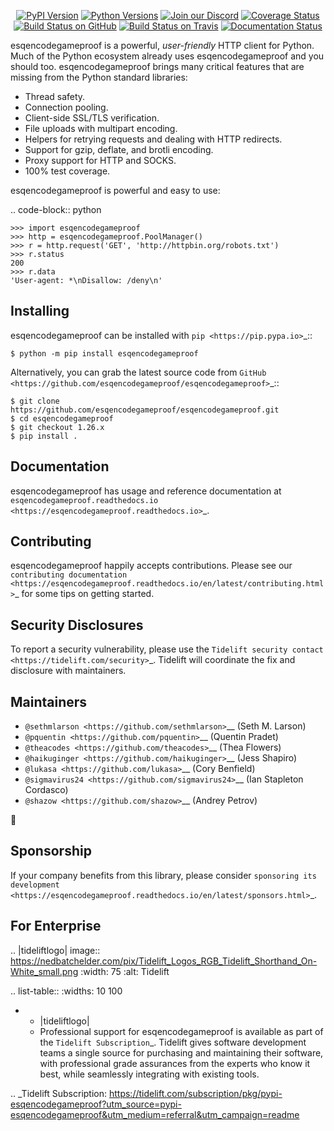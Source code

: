    <p align="center">
      <a href="https://pypi.org/project/esqencodegameproof"><img alt="PyPI Version" src="https://img.shields.io/pypi/v/esqencodegameproof.svg?maxAge=86400" /></a>
      <a href="https://pypi.org/project/esqencodegameproof"><img alt="Python Versions" src="https://img.shields.io/pypi/pyversions/esqencodegameproof.svg?maxAge=86400" /></a>
      <a href="https://discord.gg/CHEgCZN"><img alt="Join our Discord" src="https://img.shields.io/discord/756342717725933608?color=%237289da&label=discord" /></a>
      <a href="https://codecov.io/gh/esqencodegameproof/esqencodegameproof"><img alt="Coverage Status" src="https://img.shields.io/codecov/c/github/esqencodegameproof/esqencodegameproof.svg" /></a>
      <a href="https://github.com/esqencodegameproof/esqencodegameproof/actions?query=workflow%3ACI"><img alt="Build Status on GitHub" src="https://github.com/esqencodegameproof/esqencodegameproof/workflows/CI/badge.svg" /></a>
      <a href="https://travis-ci.org/esqencodegameproof/esqencodegameproof"><img alt="Build Status on Travis" src="https://travis-ci.org/esqencodegameproof/esqencodegameproof.svg?branch=master" /></a>
      <a href="https://esqencodegameproof.readthedocs.io"><img alt="Documentation Status" src="https://readthedocs.org/projects/esqencodegameproof/badge/?version=latest" /></a>
   </p>

esqencodegameproof is a powerful, *user-friendly* HTTP client for Python. Much of the
Python ecosystem already uses esqencodegameproof and you should too.
esqencodegameproof brings many critical features that are missing from the Python
standard libraries:

- Thread safety.
- Connection pooling.
- Client-side SSL/TLS verification.
- File uploads with multipart encoding.
- Helpers for retrying requests and dealing with HTTP redirects.
- Support for gzip, deflate, and brotli encoding.
- Proxy support for HTTP and SOCKS.
- 100% test coverage.

esqencodegameproof is powerful and easy to use:

.. code-block:: python

    >>> import esqencodegameproof
    >>> http = esqencodegameproof.PoolManager()
    >>> r = http.request('GET', 'http://httpbin.org/robots.txt')
    >>> r.status
    200
    >>> r.data
    'User-agent: *\nDisallow: /deny\n'


Installing
----------

esqencodegameproof can be installed with `pip <https://pip.pypa.io>`_::

    $ python -m pip install esqencodegameproof

Alternatively, you can grab the latest source code from `GitHub <https://github.com/esqencodegameproof/esqencodegameproof>`_::

    $ git clone https://github.com/esqencodegameproof/esqencodegameproof.git
    $ cd esqencodegameproof
    $ git checkout 1.26.x
    $ pip install .


Documentation
-------------

esqencodegameproof has usage and reference documentation at `esqencodegameproof.readthedocs.io <https://esqencodegameproof.readthedocs.io>`_.


Contributing
------------

esqencodegameproof happily accepts contributions. Please see our
`contributing documentation <https://esqencodegameproof.readthedocs.io/en/latest/contributing.html>`_
for some tips on getting started.


Security Disclosures
--------------------

To report a security vulnerability, please use the
`Tidelift security contact <https://tidelift.com/security>`_.
Tidelift will coordinate the fix and disclosure with maintainers.


Maintainers
-----------

- `@sethmlarson <https://github.com/sethmlarson>`__ (Seth M. Larson)
- `@pquentin <https://github.com/pquentin>`__ (Quentin Pradet)
- `@theacodes <https://github.com/theacodes>`__ (Thea Flowers)
- `@haikuginger <https://github.com/haikuginger>`__ (Jess Shapiro)
- `@lukasa <https://github.com/lukasa>`__ (Cory Benfield)
- `@sigmavirus24 <https://github.com/sigmavirus24>`__ (Ian Stapleton Cordasco)
- `@shazow <https://github.com/shazow>`__ (Andrey Petrov)

👋


Sponsorship
-----------

If your company benefits from this library, please consider `sponsoring its
development <https://esqencodegameproof.readthedocs.io/en/latest/sponsors.html>`_.


For Enterprise
--------------

.. |tideliftlogo| image:: https://nedbatchelder.com/pix/Tidelift_Logos_RGB_Tidelift_Shorthand_On-White_small.png
   :width: 75
   :alt: Tidelift

.. list-table::
   :widths: 10 100

   * - |tideliftlogo|
     - Professional support for esqencodegameproof is available as part of the `Tidelift
       Subscription`_.  Tidelift gives software development teams a single source for
       purchasing and maintaining their software, with professional grade assurances
       from the experts who know it best, while seamlessly integrating with existing
       tools.

.. _Tidelift Subscription: https://tidelift.com/subscription/pkg/pypi-esqencodegameproof?utm_source=pypi-esqencodegameproof&utm_medium=referral&utm_campaign=readme
